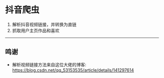 # 抖音爬虫
1. 解析抖音视频链接，并转换为直链
2. 抓取用户主页作品和喜欢

---

## 鸣谢
- 解析视频链接方法来自这位大佬的博客: https://blog.csdn.net/qq_53153535/article/details/141297614
